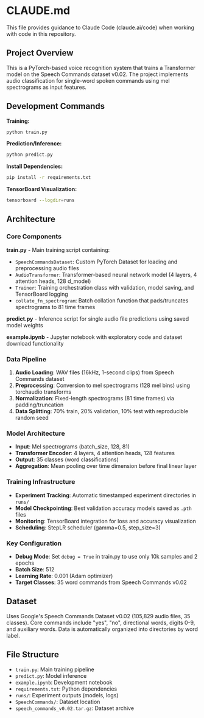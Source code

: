 # CLAUDE.md

This file provides guidance to Claude Code (claude.ai/code) when working with code in this repository.

## Project Overview

This is a PyTorch-based voice recognition system that trains a Transformer model on the Speech Commands dataset v0.02. The project implements audio classification for single-word spoken commands using mel spectrograms as input features.

## Development Commands

**Training:**
```bash
python train.py
```

**Prediction/Inference:**
```bash
python predict.py
```

**Install Dependencies:**
```bash
pip install -r requirements.txt
```

**TensorBoard Visualization:**
```bash
tensorboard --logdir=runs
```

## Architecture

### Core Components

**train.py** - Main training script containing:
- `SpeechCommandsDataset`: Custom PyTorch Dataset for loading and preprocessing audio files
- `AudioTransformer`: Transformer-based neural network model (4 layers, 4 attention heads, 128 d_model)
- `Trainer`: Training orchestration class with validation, model saving, and TensorBoard logging
- `collate_fn_spectrogram`: Batch collation function that pads/truncates spectrograms to 81 time frames

**predict.py** - Inference script for single audio file predictions using saved model weights

**example.ipynb** - Jupyter notebook with exploratory code and dataset download functionality

### Data Pipeline

1. **Audio Loading**: WAV files (16kHz, 1-second clips) from Speech Commands dataset
2. **Preprocessing**: Conversion to mel spectrograms (128 mel bins) using torchaudio transforms
3. **Normalization**: Fixed-length spectrograms (81 time frames) via padding/truncation
4. **Data Splitting**: 70% train, 20% validation, 10% test with reproducible random seed

### Model Architecture

- **Input**: Mel spectrograms (batch_size, 128, 81) 
- **Transformer Encoder**: 4 layers, 4 attention heads, 128 features
- **Output**: 35 classes (word classifications)
- **Aggregation**: Mean pooling over time dimension before final linear layer

### Training Infrastructure

- **Experiment Tracking**: Automatic timestamped experiment directories in `runs/`
- **Model Checkpointing**: Best validation accuracy models saved as `.pth` files
- **Monitoring**: TensorBoard integration for loss and accuracy visualization
- **Scheduling**: StepLR scheduler (gamma=0.5, step_size=3)

### Key Configuration

- **Debug Mode**: Set `debug = True` in train.py to use only 10k samples and 2 epochs
- **Batch Size**: 512
- **Learning Rate**: 0.001 (Adam optimizer)
- **Target Classes**: 35 word commands from Speech Commands v0.02

## Dataset

Uses Google's Speech Commands Dataset v0.02 (105,829 audio files, 35 classes). Core commands include "yes", "no", directional words, digits 0-9, and auxiliary words. Data is automatically organized into directories by word label.

## File Structure

- `train.py`: Main training pipeline
- `predict.py`: Model inference
- `example.ipynb`: Development notebook
- `requirements.txt`: Python dependencies
- `runs/`: Experiment outputs (models, logs)
- `SpeechCommands/`: Dataset location
- `speech_commands_v0.02.tar.gz`: Dataset archive